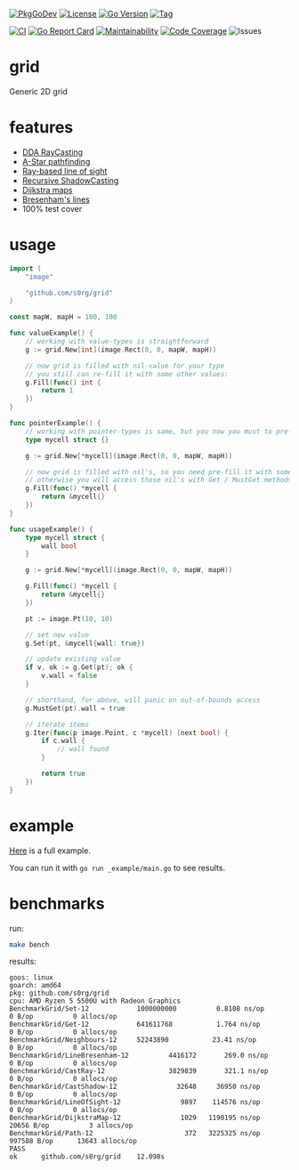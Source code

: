 [![PkgGoDev](https://pkg.go.dev/badge/github.com/s0rg/grid)](https://pkg.go.dev/github.com/s0rg/grid)
[![License](https://img.shields.io/github/license/s0rg/grid)](https://github.com/s0rg/grid/blob/master/LICENSE)
[![Go Version](https://img.shields.io/github/go-mod/go-version/s0rg/grid)](go.mod)
[![Tag](https://img.shields.io/github/v/tag/s0rg/grid?sort=semver)](https://github.com/s0rg/grid/tags)

[![CI](https://github.com/s0rg/grid/workflows/ci/badge.svg)](https://github.com/s0rg/grid/actions?query=workflow%3Aci)
[![Go Report Card](https://goreportcard.com/badge/github.com/s0rg/grid)](https://goreportcard.com/report/github.com/s0rg/grid)
[![Maintainability](https://qlty.sh/badges/2683df5e-28a8-4d8d-87da-295f252742d4/maintainability.svg)](https://qlty.sh/gh/s0rg/projects/grid)
[![Code Coverage](https://qlty.sh/badges/2683df5e-28a8-4d8d-87da-295f252742d4/test_coverage.svg)](https://qlty.sh/gh/s0rg/projects/grid)
![Issues](https://img.shields.io/github/issues/s0rg/grid)

# grid

Generic 2D grid

# features

- [DDA RayCasting](https://lodev.org/cgtutor/raycasting.html)
- [A-Star pathfinding](https://en.wikipedia.org/wiki/A*_search_algorithm)
- [Ray-based line of sight](https://en.wikipedia.org/wiki/Line_of_sight_(video_games))
- [Recursive ShadowCasting](http://www.roguebasin.com/index.php/Shadow_casting)
- [Dijkstra maps](http://www.roguebasin.com/index.php/Dijkstra_Maps_Visualized)
- [Bresenham's lines](https://en.wikipedia.org/wiki/Bresenham%27s_line_algorithm)
- 100% test cover

# usage

```go
import (
    "image"

    "github.com/s0rg/grid"
)

const mapW, mapH = 100, 100

func valueExample() {
    // working with value-types is straightforward
    g := grid.New[int](image.Rect(0, 0, mapW, mapH))

    // now grid is filled with nil-value for your type
    // you still can re-fill it with some other values:
    g.Fill(func() int {
        return 1
    })
}

func pointerExample() {
    // working with pointer-types is same, but you now you must to pre-fill them
    type mycell struct {}

    g := grid.New[*mycell](image.Rect(0, 0, mapW, mapH))

    // now grid is filled with nil's, so you need pre-fill it with some values,
    // otherwise you will access those nil's with Get / MustGet methods.
    g.Fill(func() *mycell {
        return &mycell{}
    })
}

func usageExample() {
    type mycell struct {
        wall bool
    }

    g := grid.New[*mycell](image.Rect(0, 0, mapW, mapH))

    g.Fill(func() *mycell {
        return &mycell{}
    })

    pt := image.Pt(10, 10)

    // set new value
    g.Set(pt, &mycell{wall: true})

    // update existing value
    if v, ok := g.Get(pt); ok {
        v.wall = false
    }

    // shorthand, for above, will panic on out-of-bounds access
    g.MustGet(pt).wall = true

    // iterate items
    g.Iter(func(p image.Point, c *mycell) (next bool) {
        if c.wall {
            // wall found
        }

        return true
    })
}
```

# example

[Here](https://github.com/s0rg/grid/blob/master/_example/main.go) is a full example.

You can run it with `go run _example/main.go` to see results.

# benchmarks

run:

```bash
make bench
```

results:

```
goos: linux
goarch: amd64
pkg: github.com/s0rg/grid
cpu: AMD Ryzen 5 5500U with Radeon Graphics
BenchmarkGrid/Set-12         	1000000000	        0.8108 ns/op	      0 B/op	      0 allocs/op
BenchmarkGrid/Get-12         	641611768	        1.764 ns/op	      0 B/op	      0 allocs/op
BenchmarkGrid/Neighbours-12  	52243890	       23.41 ns/op	      0 B/op	      0 allocs/op
BenchmarkGrid/LineBresenham-12         	4416172	      269.0 ns/op	      0 B/op	      0 allocs/op
BenchmarkGrid/CastRay-12               	3829839	      321.1 ns/op	      0 B/op	      0 allocs/op
BenchmarkGrid/CastShadow-12            	  32648	    36950 ns/op	      0 B/op	      0 allocs/op
BenchmarkGrid/LineOfSight-12           	   9897	   114576 ns/op	      0 B/op	      0 allocs/op
BenchmarkGrid/DijkstraMap-12           	   1029	  1190195 ns/op	  20656 B/op	      3 allocs/op
BenchmarkGrid/Path-12                  	    372	  3225325 ns/op	 997588 B/op	  13643 allocs/op
PASS
ok  	github.com/s0rg/grid	12.098s
```
